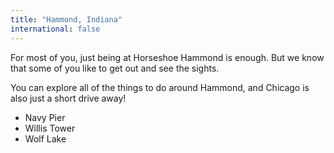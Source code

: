 ```yaml
---
title: "Hammond, Indiana"
international: false
---
```


For most of you, just being at Horseshoe Hammond is enough. But we know that some of you like to get out and see the sights.

You can explore all of the things to do around Hammond, and Chicago is also just a short drive away!

* Navy Pier
* Willis Tower
* Wolf Lake
  